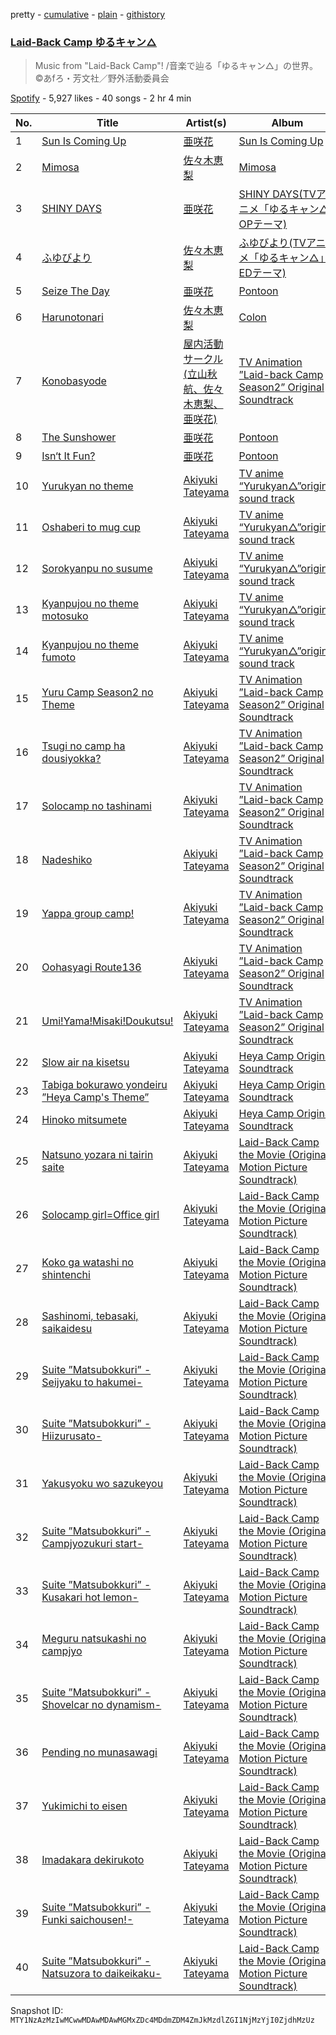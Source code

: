 pretty - [cumulative](/playlists/cumulative/37i9dQZF1DWWosUgW8r4Gq.md) - [plain](/playlists/plain/37i9dQZF1DWWosUgW8r4Gq) - [githistory](https://github.githistory.xyz/mackorone/spotify-playlist-archive/blob/main/playlists/plain/37i9dQZF1DWWosUgW8r4Gq)

### [Laid\-Back Camp ゆるキャン△](https://open.spotify.com/playlist/37i9dQZF1DWWosUgW8r4Gq)

> Music from "Laid\-Back Camp"! /音楽で辿る「ゆるキャン△」の世界。©あfろ・芳文社／野外活動委員会

[Spotify](https://open.spotify.com/user/spotify) - 5,927 likes - 40 songs - 2 hr 4 min

| No. | Title | Artist(s) | Album | Length |
|---|---|---|---|---|
| 1 | [Sun Is Coming Up](https://open.spotify.com/track/4Tzy19BN954GdgSiUH62jD) | [亜咲花](https://open.spotify.com/artist/0QwTvn35AQMMELpKDU176h) | [Sun Is Coming Up](https://open.spotify.com/album/6idCwCmUoXnX8ITg8PfHEj) | 4:15 |
| 2 | [Mimosa](https://open.spotify.com/track/3oWzRxN7qFqjeoMgfZkgRE) | [佐々木恵梨](https://open.spotify.com/artist/4ES04xmx6ZGMYGyGIfGQgf) | [Mimosa](https://open.spotify.com/album/5M0BERj5L8qIRfxU4Emjdg) | 4:19 |
| 3 | [SHINY DAYS](https://open.spotify.com/track/3V7mWY7bwabSRPOOuJ7rcN) | [亜咲花](https://open.spotify.com/artist/0QwTvn35AQMMELpKDU176h) | [SHINY DAYS\(TVアニメ「ゆるキャン△」OPテーマ\)](https://open.spotify.com/album/799UkSmpzMBG2Ni6PO3zDc) | 4:21 |
| 4 | [ふゆびより](https://open.spotify.com/track/08atpBEogaRGz58N7yVi0J) | [佐々木恵梨](https://open.spotify.com/artist/4ES04xmx6ZGMYGyGIfGQgf) | [ふゆびより\(TVアニメ「ゆるキャン△」EDテーマ\)](https://open.spotify.com/album/4M5mceOoTiPvE9bPXSy1iN) | 4:37 |
| 5 | [Seize The Day](https://open.spotify.com/track/6YbbRVO81tTxFObgdSJa2N) | [亜咲花](https://open.spotify.com/artist/0QwTvn35AQMMELpKDU176h) | [Pontoon](https://open.spotify.com/album/3IqT5PMCjApxtrnxJxLbBD) | 4:04 |
| 6 | [Harunotonari](https://open.spotify.com/track/1ofuW1sPpPGsWu4LTOeeBV) | [佐々木恵梨](https://open.spotify.com/artist/4ES04xmx6ZGMYGyGIfGQgf) | [Colon](https://open.spotify.com/album/0YB96tShohEzQ7YQYdrnwJ) | 3:39 |
| 7 | [Konobasyode](https://open.spotify.com/track/6ZfGaKBm2qGaVPc3qLxCAd) | [屋内活動サークル\(立山秋航、佐々木恵梨、亜咲花\)](https://open.spotify.com/artist/0khjN6aAVJszju1hovxoB5) | [TV Animation ”Laid\-back Camp Season2” Original Soundtrack](https://open.spotify.com/album/3GTjnJhIoRsTVoIvhyX0t0) | 4:07 |
| 8 | [The Sunshower](https://open.spotify.com/track/7JdPXD5GFX7Q09gB7mAE9e) | [亜咲花](https://open.spotify.com/artist/0QwTvn35AQMMELpKDU176h) | [Pontoon](https://open.spotify.com/album/3IqT5PMCjApxtrnxJxLbBD) | 4:30 |
| 9 | [Isn‘t It Fun?](https://open.spotify.com/track/1BxH5nn4iV7l6nqHDYyf5O) | [亜咲花](https://open.spotify.com/artist/0QwTvn35AQMMELpKDU176h) | [Pontoon](https://open.spotify.com/album/3IqT5PMCjApxtrnxJxLbBD) | 4:43 |
| 10 | [Yurukyan no theme](https://open.spotify.com/track/4XhqkGQe00L6zCkaWxldr2) | [Akiyuki Tateyama](https://open.spotify.com/artist/6sh08wBSmiwwgvfgNG1hrA) | [TV anime “Yurukyan△”original sound track](https://open.spotify.com/album/04fr3cTBvVOa3FQPtZQCyg) | 2:13 |
| 11 | [Oshaberi to mug cup](https://open.spotify.com/track/5U2IpOZgfkaEFXByYUIjaM) | [Akiyuki Tateyama](https://open.spotify.com/artist/6sh08wBSmiwwgvfgNG1hrA) | [TV anime “Yurukyan△”original sound track](https://open.spotify.com/album/04fr3cTBvVOa3FQPtZQCyg) | 1:53 |
| 12 | [Sorokyanpu no susume](https://open.spotify.com/track/5FblIDq5dkGzXNuIKC1iPX) | [Akiyuki Tateyama](https://open.spotify.com/artist/6sh08wBSmiwwgvfgNG1hrA) | [TV anime “Yurukyan△”original sound track](https://open.spotify.com/album/04fr3cTBvVOa3FQPtZQCyg) | 2:13 |
| 13 | [Kyanpujou no theme motosuko](https://open.spotify.com/track/6lGuj4kx91qsnLXcXWGqsb) | [Akiyuki Tateyama](https://open.spotify.com/artist/6sh08wBSmiwwgvfgNG1hrA) | [TV anime “Yurukyan△”original sound track](https://open.spotify.com/album/04fr3cTBvVOa3FQPtZQCyg) | 5:48 |
| 14 | [Kyanpujou no theme fumoto](https://open.spotify.com/track/3xBmk2aC7rRLuCVLQKNOcv) | [Akiyuki Tateyama](https://open.spotify.com/artist/6sh08wBSmiwwgvfgNG1hrA) | [TV anime “Yurukyan△”original sound track](https://open.spotify.com/album/04fr3cTBvVOa3FQPtZQCyg) | 5:41 |
| 15 | [Yuru Camp Season2 no Theme](https://open.spotify.com/track/6IJ2ZG03rZuBN5WZOl0g3n) | [Akiyuki Tateyama](https://open.spotify.com/artist/6sh08wBSmiwwgvfgNG1hrA) | [TV Animation ”Laid\-back Camp Season2” Original Soundtrack](https://open.spotify.com/album/3GTjnJhIoRsTVoIvhyX0t0) | 2:26 |
| 16 | [Tsugi no camp ha dousiyokka?](https://open.spotify.com/track/3iIWffb2a2uLcOYXXfnAAg) | [Akiyuki Tateyama](https://open.spotify.com/artist/6sh08wBSmiwwgvfgNG1hrA) | [TV Animation ”Laid\-back Camp Season2” Original Soundtrack](https://open.spotify.com/album/3GTjnJhIoRsTVoIvhyX0t0) | 2:37 |
| 17 | [Solocamp no tashinami](https://open.spotify.com/track/1MxA4kkdieg2klzRC6ds0I) | [Akiyuki Tateyama](https://open.spotify.com/artist/6sh08wBSmiwwgvfgNG1hrA) | [TV Animation ”Laid\-back Camp Season2” Original Soundtrack](https://open.spotify.com/album/3GTjnJhIoRsTVoIvhyX0t0) | 2:56 |
| 18 | [Nadeshiko](https://open.spotify.com/track/6pvY7Wz41c8kkkhB8Rv9GU) | [Akiyuki Tateyama](https://open.spotify.com/artist/6sh08wBSmiwwgvfgNG1hrA) | [TV Animation ”Laid\-back Camp Season2” Original Soundtrack](https://open.spotify.com/album/3GTjnJhIoRsTVoIvhyX0t0) | 2:22 |
| 19 | [Yappa group camp!](https://open.spotify.com/track/6UMOsXnPTLGNGqHclHKll1) | [Akiyuki Tateyama](https://open.spotify.com/artist/6sh08wBSmiwwgvfgNG1hrA) | [TV Animation ”Laid\-back Camp Season2” Original Soundtrack](https://open.spotify.com/album/3GTjnJhIoRsTVoIvhyX0t0) | 3:29 |
| 20 | [Oohasyagi Route136](https://open.spotify.com/track/2d94sMgDaxFW2CejeORUXZ) | [Akiyuki Tateyama](https://open.spotify.com/artist/6sh08wBSmiwwgvfgNG1hrA) | [TV Animation ”Laid\-back Camp Season2” Original Soundtrack](https://open.spotify.com/album/3GTjnJhIoRsTVoIvhyX0t0) | 2:10 |
| 21 | [Umi!Yama!Misaki!Doukutsu!](https://open.spotify.com/track/5FsE4N1Qi5ZaDIFOmCBOCq) | [Akiyuki Tateyama](https://open.spotify.com/artist/6sh08wBSmiwwgvfgNG1hrA) | [TV Animation ”Laid\-back Camp Season2” Original Soundtrack](https://open.spotify.com/album/3GTjnJhIoRsTVoIvhyX0t0) | 1:58 |
| 22 | [Slow air na kisetsu](https://open.spotify.com/track/3bghWYK0Bs48xmDnquA9DQ) | [Akiyuki Tateyama](https://open.spotify.com/artist/6sh08wBSmiwwgvfgNG1hrA) | [Heya Camp Original Soundtrack](https://open.spotify.com/album/25AH7MvyN3We1bYtlGAkzH) | 3:12 |
| 23 | [Tabiga bokurawo yondeiru ”Heya Camp's Theme”](https://open.spotify.com/track/6bY9GhQxnsgs52GSchnIiU) | [Akiyuki Tateyama](https://open.spotify.com/artist/6sh08wBSmiwwgvfgNG1hrA) | [Heya Camp Original Soundtrack](https://open.spotify.com/album/25AH7MvyN3We1bYtlGAkzH) | 2:21 |
| 24 | [Hinoko mitsumete](https://open.spotify.com/track/0xCt5jT58tgSbHXrjx7FHm) | [Akiyuki Tateyama](https://open.spotify.com/artist/6sh08wBSmiwwgvfgNG1hrA) | [Heya Camp Original Soundtrack](https://open.spotify.com/album/25AH7MvyN3We1bYtlGAkzH) | 2:56 |
| 25 | [Natsuno yozara ni tairin saite](https://open.spotify.com/track/5chcn3o6g4jde7G5xjiUTJ) | [Akiyuki Tateyama](https://open.spotify.com/artist/6sh08wBSmiwwgvfgNG1hrA) | [Laid\-Back Camp the Movie \(Original Motion Picture Soundtrack\)](https://open.spotify.com/album/0h6vCZ9iFg5sESGWvKePvH) | 3:02 |
| 26 | [Solocamp girl=Office girl](https://open.spotify.com/track/1NokdTTU2Ysn27WyX0r2rJ) | [Akiyuki Tateyama](https://open.spotify.com/artist/6sh08wBSmiwwgvfgNG1hrA) | [Laid\-Back Camp the Movie \(Original Motion Picture Soundtrack\)](https://open.spotify.com/album/0h6vCZ9iFg5sESGWvKePvH) | 2:30 |
| 27 | [Koko ga watashi no shintenchi](https://open.spotify.com/track/62Zn49o7p2SxsGWHUgLGJW) | [Akiyuki Tateyama](https://open.spotify.com/artist/6sh08wBSmiwwgvfgNG1hrA) | [Laid\-Back Camp the Movie \(Original Motion Picture Soundtrack\)](https://open.spotify.com/album/0h6vCZ9iFg5sESGWvKePvH) | 2:58 |
| 28 | [Sashinomi, tebasaki, saikaidesu](https://open.spotify.com/track/1QAjQXQPZzl0pY5w6bMFUn) | [Akiyuki Tateyama](https://open.spotify.com/artist/6sh08wBSmiwwgvfgNG1hrA) | [Laid\-Back Camp the Movie \(Original Motion Picture Soundtrack\)](https://open.spotify.com/album/0h6vCZ9iFg5sESGWvKePvH) | 2:31 |
| 29 | [Suite ”Matsubokkuri” \-Seijyaku to hakumei\-](https://open.spotify.com/track/4vpQbs5hnfP1sFzUhZprfQ) | [Akiyuki Tateyama](https://open.spotify.com/artist/6sh08wBSmiwwgvfgNG1hrA) | [Laid\-Back Camp the Movie \(Original Motion Picture Soundtrack\)](https://open.spotify.com/album/0h6vCZ9iFg5sESGWvKePvH) | 2:41 |
| 30 | [Suite ”Matsubokkuri” \-Hiizurusato\-](https://open.spotify.com/track/1uxEIJHRaDofInxZ1Bmgac) | [Akiyuki Tateyama](https://open.spotify.com/artist/6sh08wBSmiwwgvfgNG1hrA) | [Laid\-Back Camp the Movie \(Original Motion Picture Soundtrack\)](https://open.spotify.com/album/0h6vCZ9iFg5sESGWvKePvH) | 2:55 |
| 31 | [Yakusyoku wo sazukeyou](https://open.spotify.com/track/51FkkpiydHV3D5lJzoCkhe) | [Akiyuki Tateyama](https://open.spotify.com/artist/6sh08wBSmiwwgvfgNG1hrA) | [Laid\-Back Camp the Movie \(Original Motion Picture Soundtrack\)](https://open.spotify.com/album/0h6vCZ9iFg5sESGWvKePvH) | 2:12 |
| 32 | [Suite ”Matsubokkuri” \-Campjyozukuri start\-](https://open.spotify.com/track/6ctDGiaDVtMh7qfMElPRVU) | [Akiyuki Tateyama](https://open.spotify.com/artist/6sh08wBSmiwwgvfgNG1hrA) | [Laid\-Back Camp the Movie \(Original Motion Picture Soundtrack\)](https://open.spotify.com/album/0h6vCZ9iFg5sESGWvKePvH) | 2:12 |
| 33 | [Suite ”Matsubokkuri” \-Kusakari hot lemon\-](https://open.spotify.com/track/0Y0qu4G6Lk7tF1IzSmXOxC) | [Akiyuki Tateyama](https://open.spotify.com/artist/6sh08wBSmiwwgvfgNG1hrA) | [Laid\-Back Camp the Movie \(Original Motion Picture Soundtrack\)](https://open.spotify.com/album/0h6vCZ9iFg5sESGWvKePvH) | 2:29 |
| 34 | [Meguru natsukashi no campjyo](https://open.spotify.com/track/3Ed8PEfwochl0cU4zREmMt) | [Akiyuki Tateyama](https://open.spotify.com/artist/6sh08wBSmiwwgvfgNG1hrA) | [Laid\-Back Camp the Movie \(Original Motion Picture Soundtrack\)](https://open.spotify.com/album/0h6vCZ9iFg5sESGWvKePvH) | 2:21 |
| 35 | [Suite ”Matsubokkuri” \-Shovelcar no dynamism\-](https://open.spotify.com/track/04h5YlkIZDKArCeJMtjiO5) | [Akiyuki Tateyama](https://open.spotify.com/artist/6sh08wBSmiwwgvfgNG1hrA) | [Laid\-Back Camp the Movie \(Original Motion Picture Soundtrack\)](https://open.spotify.com/album/0h6vCZ9iFg5sESGWvKePvH) | 2:43 |
| 36 | [Pending no munasawagi](https://open.spotify.com/track/5TdA35dt8glXvYlhRiD5VR) | [Akiyuki Tateyama](https://open.spotify.com/artist/6sh08wBSmiwwgvfgNG1hrA) | [Laid\-Back Camp the Movie \(Original Motion Picture Soundtrack\)](https://open.spotify.com/album/0h6vCZ9iFg5sESGWvKePvH) | 2:14 |
| 37 | [Yukimichi to eisen](https://open.spotify.com/track/7gDqspaUX8uvgBLTpta93o) | [Akiyuki Tateyama](https://open.spotify.com/artist/6sh08wBSmiwwgvfgNG1hrA) | [Laid\-Back Camp the Movie \(Original Motion Picture Soundtrack\)](https://open.spotify.com/album/0h6vCZ9iFg5sESGWvKePvH) | 2:50 |
| 38 | [Imadakara dekirukoto](https://open.spotify.com/track/1lq51zC4rFAtaQVWzV0IED) | [Akiyuki Tateyama](https://open.spotify.com/artist/6sh08wBSmiwwgvfgNG1hrA) | [Laid\-Back Camp the Movie \(Original Motion Picture Soundtrack\)](https://open.spotify.com/album/0h6vCZ9iFg5sESGWvKePvH) | 2:39 |
| 39 | [Suite ”Matsubokkuri” \-Funki saichousen!\-](https://open.spotify.com/track/4VSE6IQVNCSaA7ZJgghMFY) | [Akiyuki Tateyama](https://open.spotify.com/artist/6sh08wBSmiwwgvfgNG1hrA) | [Laid\-Back Camp the Movie \(Original Motion Picture Soundtrack\)](https://open.spotify.com/album/0h6vCZ9iFg5sESGWvKePvH) | 2:14 |
| 40 | [Suite ”Matsubokkuri” \-Natsuzora to daikeikaku\-](https://open.spotify.com/track/1VLABP6DxPB7CbWqYDLiLC) | [Akiyuki Tateyama](https://open.spotify.com/artist/6sh08wBSmiwwgvfgNG1hrA) | [Laid\-Back Camp the Movie \(Original Motion Picture Soundtrack\)](https://open.spotify.com/album/0h6vCZ9iFg5sESGWvKePvH) | 2:37 |

Snapshot ID: `MTY1NzAzMzIwMCwwMDAwMDAwMGMxZDc4MDdmZDM4ZmJkMzdlZGI1NjMzYjI0ZjdhMzUz`
